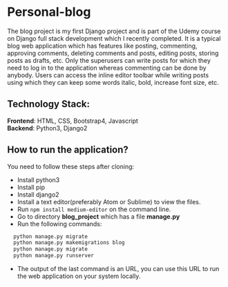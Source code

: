 # Personal-blog

The blog project is my first Django project and is part of the Udemy course on Django full stack development which I recently completed. It is a typical blog web application which has features like posting, commenting, approving comments, deleting comments and posts, editing posts, storing posts as drafts, etc. Only the superusers can write posts for which they need to log in to the application whereas commenting can be done by anybody. Users can access the inline editor toolbar while writing posts using which they can keep some words italic, bold, increase font size, etc.

## Technology Stack:
**Frontend**: HTML, CSS, Bootstrap4, Javascript <br/>
**Backend**: Python3, Django2

## How to run the application?

You need to follow these steps after cloning:
- Install python3 
- Install pip
- Install django2
- Install a text editor(preferably Atom or Sublime) to view the files.
- Run `npm install medium-editor` on the command line.
- Go to directory **blog_project** which has a file **manage.py**
- Run the following commands:
```python
  python manage.py migrate
  python manage.py makemigrations blog
  python manage.py migrate
  python manage.py runserver
```
- The output of the last command is an URL, you can use this URL to run the web application on your system locally.
